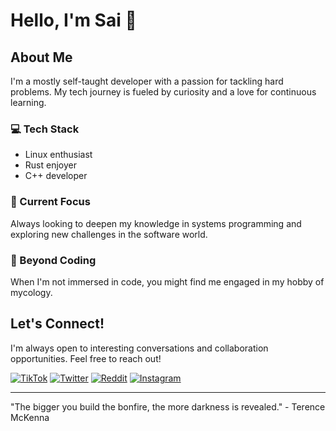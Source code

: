 # Hello, I'm Sai 👋

## About Me
I'm a mostly self-taught developer with a passion for tackling hard problems. My tech journey is fueled by curiosity and a love for continuous learning.

### 💻 Tech Stack
- Linux enthusiast
- Rust enjoyer
- C++ developer

### 🌱 Current Focus
Always looking to deepen my knowledge in systems programming and exploring new challenges in the software world.

### 🍄 Beyond Coding
When I'm not immersed in code, you might find me engaged in my hobby of mycology.

## Let's Connect!
I'm always open to interesting conversations and collaboration opportunities. Feel free to reach out!

<a href="https://www.tiktok.com/@literally.sai"><img src="https://img.shields.io/badge/TikTok-000000?style=for-the-badge&logo=tiktok&logoColor=white" alt="TikTok"></a>
<a href="https://x.com/literally_sai"><img src="https://img.shields.io/badge/Twitter-1DA1F2?style=for-the-badge&logo=twitter&logoColor=white" alt="Twitter"></a>
<a href="https://www.reddit.com/user/literally_sai/"><img src="https://img.shields.io/badge/Reddit-FF4500?style=for-the-badge&logo=reddit&logoColor=white" alt="Reddit"></a>
<a href="https://www.instagram.com/literally__sai"><img src="https://img.shields.io/badge/Instagram-E4405F?style=for-the-badge&logo=instagram&logoColor=white" alt="Instagram"></a>

---

"The bigger you build the bonfire, the more darkness is revealed." - Terence McKenna
